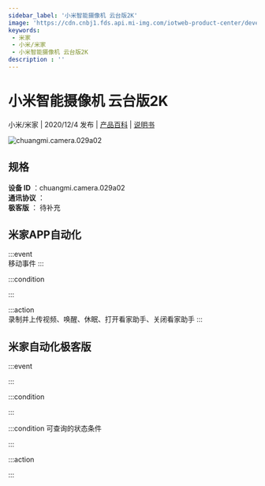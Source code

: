 ```yaml
---
sidebar_label: '小米智能摄像机 云台版2K'
image: 'https://cdn.cnbj1.fds.api.mi-img.com/iotweb-product-center/developer_1659421727069iQd4mWT0.png?GalaxyAccessKeyId=AKVGLQWBOVIRQ3XLEW&Expires=9223372036854775807&Signature=xZBNt7GTl+IjcvBjaL4GdPHEQd0='
keywords: 
 - 米家
 - 小米/米家
 - 小米智能摄像机 云台版2K
description : ''
---
```

# 小米智能摄像机 云台版2K

小米/米家 | 2020/12/4 发布 | [产品百科](https://home.mi.com/webapp/content/baike/product/index.html?model=chuangmi.camera.029a02/) | [说明书](https://home.mi.com/views/introduction.html?model=chuangmi.camera.029a02&region=cn)

![chuangmi.camera.029a02](https://cdn.cnbj1.fds.api.mi-img.com/iotweb-product-center/developer_1659421727069iQd4mWT0.png?GalaxyAccessKeyId=AKVGLQWBOVIRQ3XLEW&Expires=9223372036854775807&Signature=xZBNt7GTl+IjcvBjaL4GdPHEQd0=)

## 规格  
> 
**设备 ID** ：chuangmi.camera.029a02  
**通讯协议** ：  
**极客版**  ： 待补充 


## 米家APP自动化  

:::event  
移动事件
:::

:::condition  

:::

:::action   
录制并上传视频、唤醒、休眠、打开看家助手、关闭看家助手
:::

## 米家自动化极客版  

:::event  

:::

:::condition  

:::

:::condition 可查询的状态条件  

:::

:::action  

:::

        
